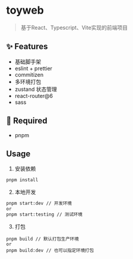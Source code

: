 # toyweb
> 基于React、Typescript、Vite实现的前端项目

## ✨ Features
- 基础脚手架
- eslint + prettier
- commitizen
- 多环境打包
- zustand 状态管理
- react-router@6
- sass
  
## 🔧 Required

- pnpm

## Usage

1. 安装依赖

```bash
pnpm install
```

2. 本地开发

```bash
pnpm start:dev // 开发环境
or
pnpm start:testing // 测试环境
```

3. 打包

```pnpm
pnpm build // 默认打包生产环境
or
pnpm build:dev // 也可以指定环境打包
```  
